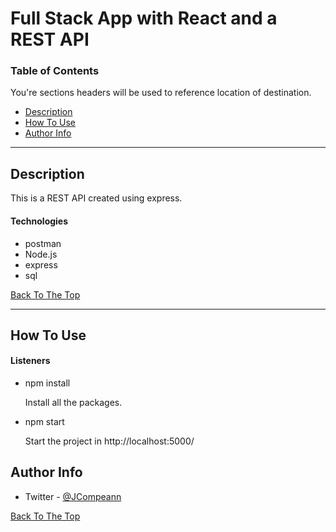 # Full Stack App with React and a REST API 

### Table of Contents
You're sections headers will be used to reference location of destination.

- [Description](#description)
- [How To Use](#how-to-use)
- [Author Info](#author-info)

---

## Description

This is a REST API created using express.

#### Technologies

- postman
- Node.js
- express
- sql

[Back To The Top](#rest-api)

---

## How To Use

#### Listeners
- npm install

    Install all the packages.

- npm start 

    Start the project in http://localhost:5000/


## Author Info

- Twitter - [@JCompeann](https://twitter.com/JCompeann)

[Back To The Top](#rest-api)

